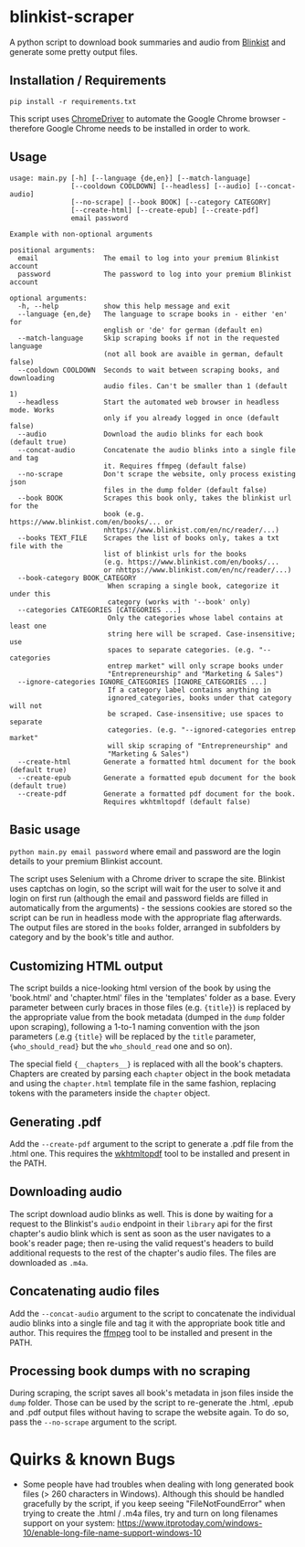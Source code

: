 # blinkist-scraper

A python script to download book summaries and audio from [Blinkist](https://www.blinkist.com/) and generate some pretty output files.

## Installation / Requirements

`pip install -r requirements.txt`

This script uses [ChromeDriver](chromedriver.chromium.org) to automate the Google Chrome browser - therefore Google Chrome needs to be installed in order to work.

## Usage

```text
usage: main.py [-h] [--language {de,en}] [--match-language]
               [--cooldown COOLDOWN] [--headless] [--audio] [--concat-audio]
               [--no-scrape] [--book BOOK] [--category CATEGORY]
               [--create-html] [--create-epub] [--create-pdf]
               email password                                              
                                                                              
Example with non-optional arguments                                           
                                                                              
positional arguments:                                                         
  email                The email to log into your premium Blinkist account    
  password             The password to log into your premium Blinkist account 
                                                                              
optional arguments:                                                           
  -h, --help           show this help message and exit
  --language {en,de}   The language to scrape books in - either 'en' for
                       english or 'de' for german (default en)
  --match-language     Skip scraping books if not in the requested language
                       (not all book are avaible in german, default false)
  --cooldown COOLDOWN  Seconds to wait between scraping books, and downloading
                       audio files. Can't be smaller than 1 (default 1)                  
  --headless           Start the automated web browser in headless mode. Works
                       only if you already logged in once (default false)                       
  --audio              Download the audio blinks for each book (default true)               
  --concat-audio       Concatenate the audio blinks into a single file and tag
                       it. Requires ffmpeg (default false)                                    
  --no-scrape          Don't scrape the website, only process existing json   
                       files in the dump folder (default false)
  --book BOOK          Scrapes this book only, takes the blinkist url for the
                       book (e.g. https://www.blinkist.com/en/books/... or
                       nhttps://www.blinkist.com/en/nc/reader/...)
  --books TEXT_FILE    Scrapes the list of books only, takes a txt file with the 
                       list of blinkist urls for the books
                       (e.g. https://www.blinkist.com/en/books/... 
                       or nhttps://www.blinkist.com/en/nc/reader/...)
  --book-category BOOK_CATEGORY
                        When scraping a single book, categorize it under this
                        category (works with '--book' only)
  --categories CATEGORIES [CATEGORIES ...]
                        Only the categories whose label contains at least one
                        string here will be scraped. Case-insensitive; use
                        spaces to separate categories. (e.g. "--categories
                        entrep market" will only scrape books under
                        "Entrepreneurship" and "Marketing & Sales")
  --ignore-categories IGNORE_CATEGORIES [IGNORE_CATEGORIES ...]
                        If a category label contains anything in
                        ignored_categories, books under that category will not
                        be scraped. Case-insensitive; use spaces to separate
                        categories. (e.g. "--ignored-categories entrep market"
                        will skip scraping of "Entrepreneurship" and
                        "Marketing & Sales")
  --create-html        Generate a formatted html document for the book (default true)        
  --create-epub        Generate a formatted epub document for the book (default true)       
  --create-pdf         Generate a formatted pdf document for the book.
                       Requires wkhtmltopdf (default false)                                   
```

## Basic usage
`python main.py email password` where email and password are the login details to your premium Blinkist account.

The script uses Selenium with a Chrome driver to scrape the site. Blinkist uses captchas on login, so the script will wait for the user to solve it and login on first run (although the email and password fields are filled in automatically from the arguments)  - the sessions cookies are stored so the script can be run in headless mode with the appropriate flag afterwards. The output files are stored in the `books` folder, arranged in subfolders by category and by the book's title and author.

## Customizing HTML output
The script builds a nice-looking html version of the book by using the 'book.html' and 'chapter.html' files in the 'templates' folder as a base. Every parameter between curly braces in those files (e.g. `{title}`) is replaced by the appropriate value from the book metadata (dumped in the `dump` folder upon scraping), following a 1-to-1 naming convention with the json parameters (.e.g `{title}` will be replaced by the `title` parameter, `{who_should_read}` but the `who_should_read` one and so on). 

The special field `{__chapters__}` is replaced with all the book's chapters. Chapters are created by parsing each `chapter` object in the book metadata and using the `chapter.html` template file in the same fashion, replacing tokens with the parameters inside the `chapter` object. 

## Generating .pdf
Add the `--create-pdf` argument to the script to generate a .pdf file from the .html one. This requires the [wkhtmltopdf](https://wkhtmltopdf.org/) tool to be installed and present in the PATH.

## Downloading audio
The script download audio blinks as well. This is done by waiting for a request to the Blinkist's `audio` endpoint in their `library` api for the first chapter's audio blink which is sent as soon as the user navigates to a book's reader page; then re-using the valid request's headers to build additional requests to the rest of the chapter's audio files. The files are downloaded as `.m4a`.

## Concatenating audio files
Add the `--concat-audio` argument to the script to concatenate the individual audio blinks into a single file and tag it with the appropriate book title and author. This requires the [ffmpeg](https://www.ffmpeg.org/) tool to be installed and present in the PATH.

## Processing book dumps with no scraping
During scraping, the script saves all book's metadata in json files inside the `dump` folder. Those can be used by the script to re-generate the .html, .epub and .pdf output files without having to scrape the website again. To do so, pass the `--no-scrape` argument to the script.

# Quirks & known Bugs
- Some people have had troubles when dealing with long generated book files (> 260 characters in Windows). Although this should be handled gracefully by the script, if you keep seeing "FileNotFoundError" when trying to create the .html / .m4a files, try and turn on long filenames support on your system: https://www.itprotoday.com/windows-10/enable-long-file-name-support-windows-10
